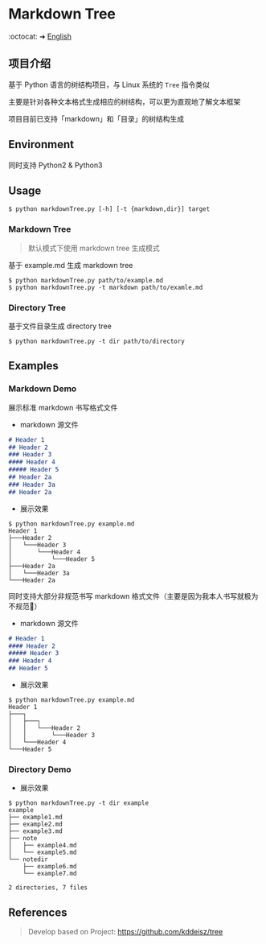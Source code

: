 # Markdown Tree

:octocat: ➜  [English](./README.md)

## 项目介绍

基于 Python 语言的树结构项目，与 Linux 系统的 `Tree` 指令类似

主要是针对各种文本格式生成相应的树结构，可以更为直观地了解文本框架

项目目前已支持「markdown」和「目录」的树结构生成

## Environment

同时支持 Python2 & Python3

## Usage

```shell
$ python markdownTree.py [-h] [-t {markdown,dir}] target
```

### Markdown Tree

> 默认模式下使用 markdown tree 生成模式

基于 example.md 生成 markdown tree

```shell
$ python markdownTree.py path/to/example.md
$ python markdownTree.py -t markdown path/to/examle.md
```

### Directory Tree

基于文件目录生成 directory tree

```shell
$ python markdownTree.py -t dir path/to/directory
```

## Examples

### Markdown Demo

展示标准 markdown 书写格式文件

- markdown 源文件

```markdown
# Header 1
## Header 2
### Header 3
#### Header 4
##### Header 5
## Header 2a
### Header 3a
## Header 2a
```

- 展示效果

```shell
$ python markdownTree.py example.md
Header 1
├───Header 2
│   └───Header 3
│       └───Header 4
│           └───Header 5
├───Header 2a
│   └───Header 3a
└───Header 2a
```

同时支持大部分非规范书写 markdown 格式文件（主要是因为我本人书写就极为不规范:thinking:）

- markdown 源文件

```markdown
# Header 1
#### Header 2
##### Header 3
### Header 4
## Header 5
```

- 展示效果

```shell
$ python markdownTree.py example.md
Header 1
├───┐
│   ├───┐
│   │   └───Header 2
│   │       └───Header 3
│   └───Header 4
└───Header 5
```

### Directory Demo

- 展示效果

```shell
$ python markdownTree.py -t dir example
example
├── example1.md
├── example2.md
├── example3.md
├── note
│   ├── example4.md
│   └── example5.md
└── notedir
    ├── example6.md
    └── example7.md

2 directories, 7 files
```



## References

> Develop based on Project: https://github.com/kddeisz/tree